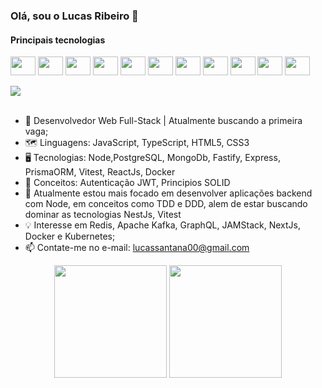 ### Olá, sou o Lucas Ribeiro 👋
#### Principais tecnologias
<div style="display: inline_block">

  <img align="center" height="30" width="40" src="https://cdn.jsdelivr.net/gh/devicons/devicon/icons/html5/html5-plain-wordmark.svg" />        
  <img align="center" height="30" width="40" src="https://cdn.jsdelivr.net/gh/devicons/devicon/icons/css3/css3-plain-wordmark.svg" />    
  
  <img align="center" height="30" width="40" src="https://cdn.jsdelivr.net/gh/devicons/devicon/icons/javascript/javascript-original.svg" />
          
  <img align="center" height="30" width="40"  src="https://cdn.jsdelivr.net/gh/devicons/devicon/icons/typescript/typescript-original.svg" />
  <img align="center" height="30" width="40" src="https://cdn.jsdelivr.net/gh/devicons/devicon/icons/react/react-original.svg" />         
  <img align="center" height="30" width="40" src="https://cdn.jsdelivr.net/gh/devicons/devicon/icons/git/git-original.svg" />
  <img align="center" height="30" width="40" src="https://cdn.jsdelivr.net/gh/devicons/devicon/icons/nodejs/nodejs-original.svg" />
  
  <img align="center" height="30" width="40" src="https://cdn.jsdelivr.net/gh/devicons/devicon/icons/express/express-original.svg" />
          
  <img align="center" height="30" width="40" src="https://cdn.jsdelivr.net/gh/devicons/devicon/icons/postgresql/postgresql-plain-wordmark.svg" />
  <img align="center" height="30" width="40" src="https://cdn.jsdelivr.net/gh/devicons/devicon/icons/mongodb/mongodb-plain-wordmark.svg" />
  <img align="center" height="30" width="40" src="https://cdn.jsdelivr.net/gh/devicons/devicon/icons/docker/docker-plain-wordmark.svg" />
</div><br/>

  <div> 
  <a href="https://www.linkedin.com/in/breno-dos-santos-borges-4471591b4/" target="_blank"><img src="https://img.shields.io/badge/-LinkedIn-%230077B5?style=for-the-badge&logo=linkedin&logoColor=white" target="_blank"></a> 
  </div><br/>

- 🔭 Desenvolvedor Web Full-Stack | Atualmente buscando a primeira vaga;
- 🗺️ Linguagens: JavaScript, TypeScript, HTML5, CSS3
- 🖥️ Tecnologias: Node,PostgreSQL, MongoDb, Fastify, Express, PrismaORM, Vitest, ReactJs, Docker
- 🧠 Conceitos: Autenticação JWT, Principios SOLID
- 🌱 Atualmente estou mais focado em desenvolver aplicações backend com Node, em conceitos como TDD e DDD, alem de estar buscando dominar as tecnologias NestJs, Vitest
- 💡 Interesse em Redis, Apache Kafka, GraphQL, JAMStack, NextJs, Docker e Kubernetes;
- 📫 Contate-me no e-mail: lucassantana00@gmail.com

<div align="center">
  <img height="180em" src="https://github-readme-stats.vercel.app/api?username=lov1sk&show_icons=true&theme=tokyonight&include_all_commits=true&count_private=true"/>
  <img height="180em" src="https://github-readme-stats.vercel.app/api/top-langs/?username=lov1sk&layout=compact&langs_count=10&count_private=true&theme=tokyonight"/>
</div>





